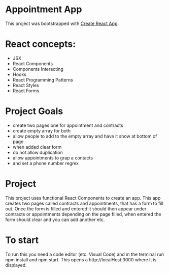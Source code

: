 # Appointment App

This project was bootstrapped with [Create React App](https://github.com/facebook/create-react-app).

# React concepts:

* JSX
* React Components
* Components Interacting
* Hooks
* React Programming Patterns
* React Styles
* React Forms

# Project Goals

* create two pages one for appointment and contracts
* create empty array for both
* allow people to add to the empty array and have it show at bottom of page
* when added clear form
* do not allow duplication
* allow appointments to grap a contacts
* and set a phone number regrex

# Project

This project uses functional React Components to create an app.
This app creates two pages called contracts and appointments, that has a form to fill out. Once the form is filled and entered it should then appear under contracts or appointments depending on the page filled,
when entered the form should clear and you can add another etc.

# To start

To run this you need a code editor (etc. Visual Code) and in the terminal run npm install and npm start.
This opens a http://localHost:3000 where it is displayed. 
